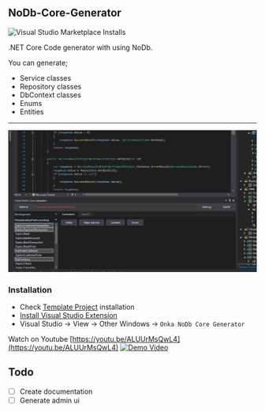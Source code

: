 ## NoDb-Core-Generator

![Visual Studio Marketplace Installs](https://img.shields.io/visual-studio-marketplace/i/onka13.NoDbCoreGenerator?label=vs%20extension%20installs)

.NET Core Code generator with using NoDb.

You can generate;

- Service classes
- Repository classes
- DbContext classes
- Enums
- Entities

***

![Image](https://raw.githubusercontent.com/onka13/NoDb-Core-Generator/master/docs/screenshot1.png)

### Installation

- Check [Template Project](https://github.com/onka13/dotnet-core-template) installation
- [Install Visual Studio Extension](https://marketplace.visualstudio.com/items?itemName=onka13.NoDbCoreGenerator)
- Visual Studio -> View -> Other Windows -> `Onka NoDb Core Generator `

Watch on Youtube [https://youtu.be/ALUUrMsQwL4](https://youtu.be/ALUUrMsQwL4)
[![Demo Video](http://i3.ytimg.com/vi/ALUUrMsQwL4/maxresdefault.jpg)](https://youtu.be/ALUUrMsQwL4 "Demo Video")

## Todo

- [ ] Create documentation
- [ ] Generate admin ui
